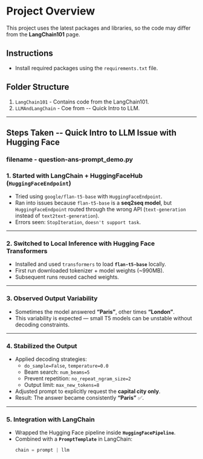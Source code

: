 # Project Overview

This project uses the latest packages and libraries, so the code may differ from the **LangChain101** page.

## Instructions
- Install required packages using the `requirements.txt` file.

## Folder Structure
1. `LangChain101` - Contains code from the LangChain101.
2. `LLMAndLangChain` - Coe from  -- Quick Intro to LLM.

---

## Steps Taken -- Quick Intro to LLM Issue with Hugging Face
### filename - **question-ans-prompt_demo.py**

### 1. Started with LangChain + HuggingFaceHub (`HuggingFaceEndpoint`)
- Tried using `google/flan-t5-base` with `HuggingFaceEndpoint`.
- Ran into issues because `flan-t5-base` is a **seq2seq model**, but `HuggingFaceEndpoint` routed through the wrong API (`text-generation` instead of `text2text-generation`).
- Errors seen: `StopIteration`, `doesn't support task`.

---

### 2. Switched to Local Inference with Hugging Face Transformers
- Installed and used `transformers` to load **`flan-t5-base`** locally.
- First run downloaded tokenizer + model weights (~990MB).
- Subsequent runs reused cached weights.

---

### 3. Observed Output Variability
- Sometimes the model answered **“Paris”**, other times **“London”**.
- This variability is expected — small T5 models can be unstable without decoding constraints.

---

### 4. Stabilized the Output
- Applied decoding strategies:
  - `do_sample=False`, `temperature=0.0`
  - Beam search: `num_beams=5`
  - Prevent repetition: `no_repeat_ngram_size=2`
  - Output limit: `max_new_tokens=8`
- Adjusted prompt to explicitly request the **capital city only**.
- Result: The answer became consistently **“Paris”** ✅.

---

### 5. Integration with LangChain
- Wrapped the Hugging Face pipeline inside **`HuggingFacePipeline`**.
- Combined with a **`PromptTemplate`** in LangChain:  
  ```python
  chain = prompt | llm
